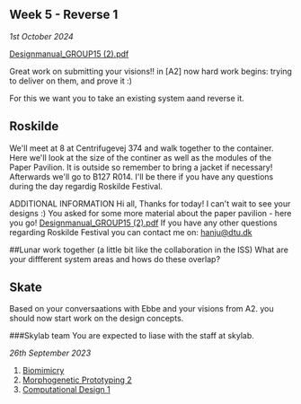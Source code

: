 ## Week 5 - Reverse 1

*1st October 2024*

[Designmanual_GROUP15 (2).pdf](https://github.com/timmcginley/Agile/files/12724398/Designmanual_GROUP15.2.pdf)

Great work on submitting your visions!! in [A2] now hard work begins: trying to deliver on them, and prove it :)

For this we want you to take an existing system aand reverse it.

## Roskilde
We'll meet at 8 at Centrifugevej 374 and walk together to the container. Here we'll look at the size of the continer as well as the modules of the Paper Pavilion. It is outside so remember to bring a jacket if necessary! 
Afterwards we'll go to B127 R014. I'll be there if you have any questions during the day regardig Roskilde Festival. 

ADDITIONAL INFORMATION
Hi all, 
Thanks for today! I can't wait to see your designs :) You asked for some more material about the paper pavilion - here you go! 
[Designmanual_GROUP15 (2).pdf](https://github.com/timmcginley/Agile/files/12724402/Designmanual_GROUP15.2.pdf)
If you have any other questions regarding Roskilde Festival you can contact me on: hanju@dtu.dk 

##Lunar
work together (a little bit like the collaboration in the ISS)
What are your diffferent system areas and hows do these overlap?

## Skate
Based on your conversaations with Ebbe and your visions from A2. you should now start work on the design concepts.

###Skylab team
You are expected to liase with the staff at skylab.

*26th September 2023*

1. [Biomimicry](Agile/Concepts/Biomimicry)
2. [Morphogenetic Prototyping 2](Agile/Concepts/MorphogeneticPrototyping)
3. [Computational Design 1](Agile/Concepts/ComputationalDesign)

